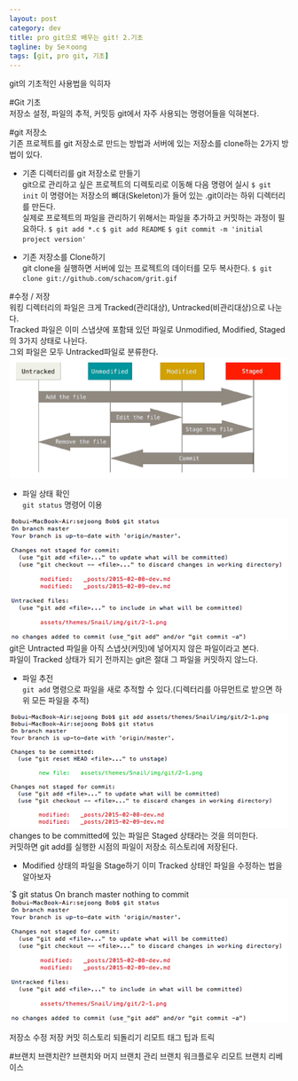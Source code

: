 ```yaml
---
layout: post
category: dev
title: pro git으로 배우는 git! 2.기초
tagline: by Seㅈoong
tags: [git, pro git, 기초]
---
```

git의 기초적인 사용법을 익히자

<!--more-->

#Git 기초<br>
저장소 설정, 파일의 추적, 커밋등 git에서 자주 사용되는 명령어들을 익혀본다.

#git 저장소<br>
기존 프로젝트를 git 저장소로 만드는 방법과 서버에 있는 저장소를 clone하는 2가지 방법이 있다.

- 기존 디렉터리를 git 저장소로 만들기<br>
git으로 관리하고 싶은 프로젝트의 디렉토리로 이동해 다음 명령어 실시
`$ git init`
이 명령어는 저장소의 뼈대(Skeleton)가 들어 있는 .git이라는 하위 디렉터리를 만든다. <br>
실제로 프로젝트의 파일을 관리하기 위해서는 파일을 추가하고 커밋하는 과정이 필요하다.
`$ git add *.c`
`$ git add README`
`$ git commit -m 'initial project version'`

- 기존 저장소를 Clone하기<br>
git clone을 실행하면 서버에 있는 프로젝트의 데이터를 모두 복사한다.
`$ git clone git://github.com/schacom/grit.gif`

#수정 / 저장<br>
워킹 디렉터리의 파일은 크게 Tracked(관리대상), Untracked(비관리대상)으로 나눈다.<br>
Tracked 파일은 이미 스냅샷에 포함돼 있던 파일로 Unmodified, Modified, Staged의 3가지 상태로 나뉜다.<br>
그외 파일은 모두 Untracked파일로 분류한다.
<img src="/assets/themes/Snail/img/git/2-1.png" alt="">

- 파일 상태 확인<br>
`git status` 명령어 이용
<img src="/assets/themes/Snail/img/git/2-1-1.png" alt="">
git은 Untracted 파일을 아직 스냅샷(커밋)에 넣어지지 않은 파일이라고 본다.<br>
파일이 Tracked 상태가 되기 전까지는 git은 절대 그 파일을 커밋하지 않느다. 

- 파일 추전<br>
`git add` 명령으로 파일을 새로 추적할 수 있다.(디렉터리를 아뮤먼트로 받으면 하위 모든 파일을 추적)
<img src="/assets/themes/Snail/img/git/2-1-2.png" alt="">
changes to be committed에 있는 파일은 Staged 상태라는 것을 의미한다.<br>
커밋하면 git add를 실행한 시점의 파일이 저장소 히스토리에 저장된다.<br>

- Modified 상태의 파일을 Stage하기
이미 Tracked 상태인 파일을 수정하는 법을 알아보자


`$ git status
On branch master
nothing to commit
<img src="/assets/themes/Snail/img/git/2-1-1.png" alt="">


저장소
수정 저장
커밋 히스토리
되돌리기
리모트
태그
팁과 트릭




#브랜치
브랜치란?
브랜치와 머지
브랜치 관리
브랜치 워크플로우
리모트 브랜치
리베이스


